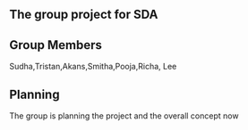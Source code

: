 ## The group project for SDA

## Group Members

Sudha,Tristan,Akans,Smitha,Pooja,Richa, Lee

## Planning

The group is planning the project and the overall concept now